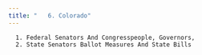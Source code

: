 ```yaml
---
title: "   6. Colorado"
---
```



      1. Federal Senators And Congresspeople, Governors,
      2. State Senators Ballot Measures And State Bills
